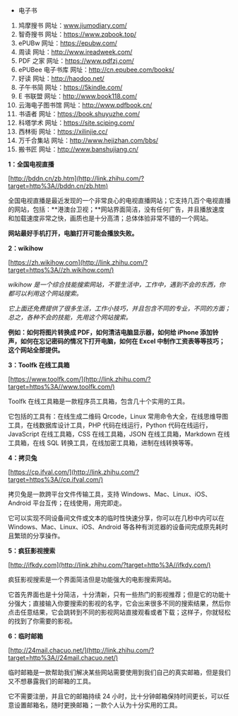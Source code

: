 - 电子书
1. 鸠摩搜书
   网址：www.jiumodiary.com/
2. 智奇搜书
   网址：https://www.zqbook.top/
3. ePUBw
   网址：https://epubw.com/
4. 周读
   网址：http://www.ireadweek.com/
5. PDF 之家
   网址：https://www.pdfzj.com/
6. ePUBee 电子书库
   网址：http://cn.epubee.com/books/
7. 好读
   网址：http://haodoo.net/
8. 子午书简
   网址：https://5kindle.com/
9. E 书联盟
   网址：http://www.book118.com/
10. 云海电子图书馆
    网址：http://www.pdfbook.cn/
11. 书语者
    网址：https://book.shuyuzhe.com/
12. 科塔学术
    网址：https://site.sciping.com/
13. 西林街
    网址：https://xilinjie.cc/
14. 万千合集站
    网址：http://www.hejizhan.com/bbs/
15. 搬书匠
    网址：http://www.banshujiang.cn/

**1：全国电视直播**

[http://bddn.cn/zb.htm](http://link.zhihu.com/?target=http%3A//bddn.cn/zb.htm)

全国电视直播是最近发现的一个非常良心的电视直播网站；它支持几百个电视直播的网站，包括：**港澳台卫视；**网站界面简洁，没有任何广告，并且播放速度和加载速度非常之快，画质也是十分高清；总体体验非常不错的一个网站。

**网站最好手机打开，电脑打开可能会播放失败。**

**2：wikihow**

[https://zh.wikihow.com](http://link.zhihu.com/?target=https%3A//zh.wikihow.com/)

_wikihow 是一个综合技能搜索网站，不管生活中，工作中，遇到不会的东西，你都可以利用这个网站搜索。_

_它上面还免费提供了很多生活，工作小技巧，并且包含不同的专业，不同的方面；总之，各种不会的技能，先用这个网站搜索。_

**例如：如何将图片转换成 PDF，如何清洁电脑显示器，如何给 iPhone 添加铃声，如何在忘记密码的情况下打开电脑，如何在 Excel 中制作工资表等等技巧；这个网站全部提供。**

**3：Toolfk 在线工具箱**

[https://www.toolfk.com/](http://link.zhihu.com/?target=https%3A//www.toolfk.com/)

Toolfk 在线工具箱是一款程序员工具箱，包含几十个实用的工具。

它包括的工具有：在线生成二维码 Qrcode，Linux 常用命令大全，在线思维导图工具，在线数据库设计工具，PHP 代码在线运行，Python 代码在线运行，JavaScript 在线工具箱，CSS 在线工具箱，JSON 在线工具箱，Markdown 在线工具箱，在线 SQL 转换工具，在线加密工具箱，进制在线转换等等。

**4：拷贝兔**

[https://cp.ifval.com/](http://link.zhihu.com/?target=https%3A//cp.ifval.com/)

拷贝兔是一款跨平台文件传输工具，支持 Windows、Mac、Linux、iOS、Android 平台互传；在线使用，用完即走。

它可以实现不同设备间文件或文本的临时性快速分享，你可以在几秒中内可以在 Windows、Mac、Linux、iOS、Android 等各种有浏览器的设备间完成原先耗时且繁琐的分享操作。

**5：疯狂影视搜索**

[http://ifkdy.com](http://link.zhihu.com/?target=http%3A//ifkdy.com/)

疯狂影视搜索是一个界面简洁但是功能强大的电影搜索网站。

它首先界面也是十分简洁，十分清新，只有一些热门的影视推荐；但是它的功能十分强大；直接输入你要搜索的影视的名字，它会出来很多不同的搜索结果，然后你点击任意结果，它会跳转到不同的影视网站直接观看或者下载；这样子，你就轻松的找到了你需要的影视。

**6：临时邮箱**

[http://24mail.chacuo.net/](http://link.zhihu.com/?target=http%3A//24mail.chacuo.net/)

临时邮箱是一款帮助我们解决某些网站需要使用到我们自己的真实邮箱，但是我们又不想暴露我们的邮箱的工具。

它不需要注册，并且它的邮箱持续 24 小时，比十分钟邮箱保持时间更长，可以任意设置邮箱名，随时更换邮箱；一款个人认为十分实用的工具。
